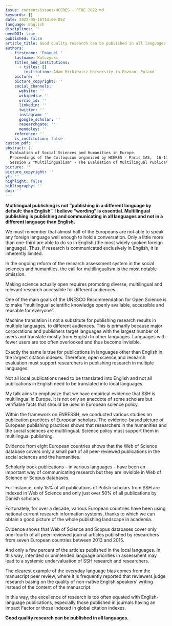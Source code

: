 ```yaml
---
issue: content/issues/HCERES - PFUE 2022.md
keywords: []
date: 2022-05-16T14:00:05Z
language: English
disciplines: ''
needDOI: true
published: false
article_title: Good quality research can be published in all languages
authors:
  - firstname: 'Emanuel '
    lastname: Kulczycki
    titles_and_institutions:
      - titles: []
        institution: Adam Mickiewicz University in Poznan, Poland
    picture: ''
    picture_copyright: ''
    social_channels:
      website: ''
      wikipedia: ''
      orcid_id: ''
      linkedin: ''
      twitter: ''
      instagram: ''
      google_scholar: ''
      researchgate: ''
      mendeley: ''
    reference: ''
    is_institution: false
custom_pdf: ''
abstract: |-
  Evaluation of Social Sciences and Humanities in Europe.
  Proceedings of the Colloquium organized by HCERES - Paris IAS,  16-17 May 2022.
  Session 2 "Multilingualism" - The Evaluation of Multilingual Publications
picture: ''
picture_copyright: ''
yt: ''
highlight: false
bibliography: ''
doi: ''
---
```


**Multilingual publishing is not “publishing in a different language by default: than English”. I believe “wording” is essential. Multilingual publishing is publishing and communicating in all languages and not in a different language than English.**

We must remember that almost half of the Europeans are not able to speak any foreign language well enough to hold a conversation. Only a little more than one-third are able to do so in English (the most widely spoken foreign language). Thus, if research is communicated exclusively in English, it is inherently limited.

In the ongoing reform of the research assessment system in the social sciences and humanities, the call for multilingualism is the most notable omission.

Making science actually open requires promoting diverse, multilingual and relevant research accessible for different audiences.

One of the main goals of the UNESCO Recommendation for Open Science is to make “multilingual scientific knowledge openly available, accessible and reusable for everyone”.

Machine translation is not a substitute for publishing research results in multiple languages, to different audiences. This is primarily because major corporations and publishers target languages with the largest number of users and translate mostly from English to other languages. Languages with fewer users are too often overlooked and thus become invisible.

Exactly the same is true for publications in languages other than English in the largest citation indexes. Therefore, open science and research evaluation must support researchers in publishing research in multiple languages.

Not all local publications need to be translated into English and not all publications in English need to be translated into local languages.

My talk aims to emphasize that we have empirical evidence that SSH is multilingual in Europe. It is not only an anecdote of some scholars but verifiable facts that should be used in European science policy.

Within the framework on ENRESSH, we conducted various studies on publication practices of European scholars. The evidence-based picture of European publishing practices shows that researchers in the humanities and the social sciences are multilingual. Science policy must support them in multilingual publishing.

Evidence from eight European countries shows that the Web of Science database covers only a small part of all peer-reviewed publications in the social sciences and the humanities.

Scholarly book publications – in various languages - have been an important way of communicating research but they are invisible in Web of Science or Scopus databases.

For instance, only 15% of all publications of Polish scholars from SSH are indexed in Web of Science and only just over 50% of all publications by Danish scholars.

Fortunately, for over a decade, various European countries have been using national current research information systems, thanks to which we can obtain a good picture of the whole publishing landscape in academia.

Evidence shows that Web of Science and Scopus databases cover only one-fourth of all peer-reviewed journal articles published by researchers from seven European countries between 2013 and 2015.

And only a few percent of the articles published in the local languages. In this way, intended or unintended language priorities in assessment may lead to a systemic undervaluation of SSH research and researchers.

The clearest example of the everyday language bias comes from the manuscript peer review, where it is frequently reported that reviewers judge research basing on the quality of non-native English speakers’ writing instead of the content of the manuscript.

In this way, the excellence of research is too often equated with English-language publications, especially those published in journals having an Impact Factor or those indexed in global citation indexes.

**Good quality research can be published in all languages.**
